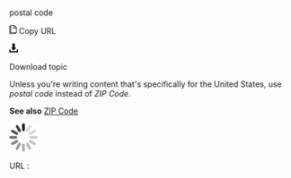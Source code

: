 # 

postal code

![Copy URL](media/postal-code/Copy.png)
Copy URL

![Download](media/postal-code/Download.png)

Download topic

Unless you're writing content that's specifically for the United States, use *postal code* instead of *ZIP Code*.

**See also** [ZIP Code](https://worldready.cloudapp.net/Styleguide/Read?id=2700&topicid=35633)

![In progress](media/postal-code/activity-large.gif)

URL :
